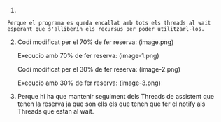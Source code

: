 1.

    Perque el programa es queda encallat amb tots els threads al wait esperant que s'alliberin els recursus per poder utilitzarl-los.

2.
    Codi modificat per el 70% de fer reserva: 
    (image.png)

    Execucio amb 70% de fer reserva:
    (image-1.png)

    Codi modificat per el 30% de fer reserva:
    (image-2.png)

    Execucio amb 30% de fer reserva:
    (image-3.png)

3.
    Perque hi ha que mantenir seguiment dels Threads de assistent que tenen la reserva ja que son ells els que tenen que fer el notify als Threads que estan al wait.
